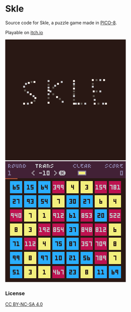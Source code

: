 # Skle

Source code for Skle, a puzzle game made in [PICO-8](https://www.lexaloffle.com/pico-8.php).

Playable on [itch.io](https://vteromero.itch.io/skle)

![Skle cover image](img/cover384.png)
![Skle gif](img/skle_0.gif)

### License

[CC BY-NC-SA 4.0](https://creativecommons.org/licenses/by-nc-sa/4.0/)
